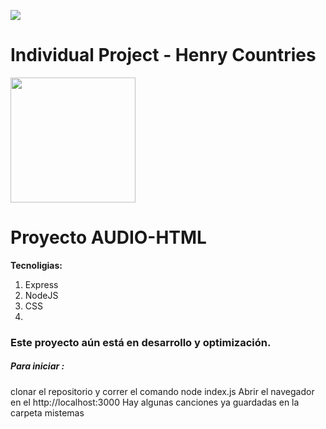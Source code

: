 <p align='left'>
    <img src='https://static.wixstatic.com/media/85087f_0d84cbeaeb824fca8f7ff18d7c9eaafd~mv2.png/v1/fill/w_160,h_30,al_c,q_85,usm_0.66_1.00_0.01/Logo_completo_Color_1PNG.webp' </img>
</p>

# Individual Project - Henry Countries

<p align="left">
  <img height="200" src="./public/RafaMusica" />
</p>

# Proyecto AUDIO-HTML

**Tecnoligias:**
1. Express
2. NodeJS
3. CSS
4.  

### Este proyecto aún está en desarrollo y optimización.


##### Para iniciar :
clonar el repositorio y correr el comando node index.js
Abrir el navegador en el  http://localhost:3000
Hay algunas canciones ya guardadas en la carpeta mistemas



